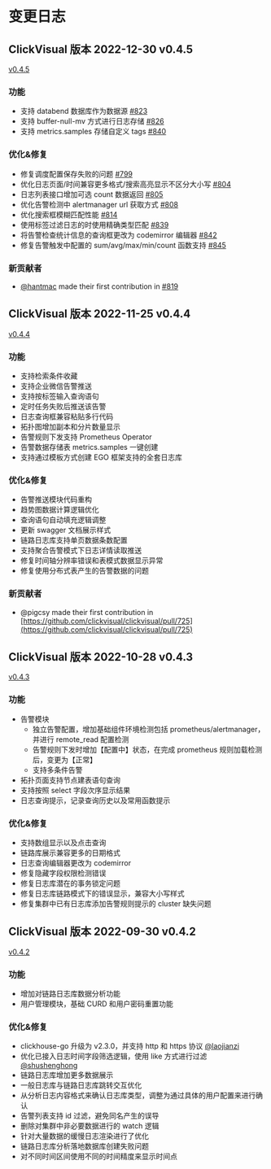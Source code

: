 # 变更日志

## ClickVisual 版本 2022-12-30 v0.4.5

[v0.4.5](https://github.com/clickvisual/clickvisual/releases/tag/v0.4.5)

### 功能
- 支持 databend 数据库作为数据源 [#823](https://github.com/clickvisual/clickvisual/pull/823)
- 支持 buffer-null-mv 方式进行日志存储 [#826](https://github.com/clickvisual/clickvisual/pull/826)
- 支持 metrics.samples 存储自定义 tags [#840](https://github.com/clickvisual/clickvisual/pull/840)

### 优化&修复
- 修复调度配置保存失败的问题 [#799](https://github.com/clickvisual/clickvisual/pull/799)
- 优化日志页面/时间兼容更多格式/搜索高亮显示不区分大小写 [#804](https://github.com/clickvisual/clickvisual/pull/804)
- 日志列表接口增加可选 count 数据返回 [#805](https://github.com/clickvisual/clickvisual/pull/805)
- 优化告警检测中 alertmanager url 获取方式 [#808](https://github.com/clickvisual/clickvisual/pull/808)
- 优化搜索框模糊匹配性能 [#814](https://github.com/clickvisual/clickvisual/pull/814)
- 使用标签过滤日志的时使用精确类型匹配 [#839](https://github.com/clickvisual/clickvisual/pull/839)
- 将告警检查统计信息的查询框更改为 codemirror 编辑器 [#842](https://github.com/clickvisual/clickvisual/pull/842)
- 修复告警触发中配置的 sum/avg/max/min/count 函数支持 [#845](https://github.com/clickvisual/clickvisual/pull/845)

### 新贡献者
* [@hantmac](https://github.com/hantmac) made their first contribution in [#819](https://github.com/clickvisual/clickvisual/pull/819)


## ClickVisual 版本 2022-11-25 v0.4.4

[v0.4.4](https://github.com/clickvisual/clickvisual/releases/tag/v0.4.4)

### 功能
- 支持检索条件收藏
- 支持企业微信告警推送
- 支持按标签输入查询语句
- 定时任务失败后推送该告警
- 日志查询框兼容粘贴多行代码
- 拓扑图增加副本和分片数量显示
- 告警规则下发支持 Prometheus Operator
- 告警数据存储表 metrics.samples 一键创建
- 支持通过模板方式创建 EGO 框架支持的全套日志库

### 优化&修复

- 告警推送模块代码重构
- 趋势图数据计算逻辑优化
- 查询语句自动填充逻辑调整
- 更新 swagger 文档展示样式
- 链路日志库支持单页数据条数配置
- 支持聚合告警模式下日志详情读取推送
- 修复时间轴分辨率错误和表模式数据显示异常
- 修复使用分布式表产生的告警数据的问题

### 新贡献者
* @pigcsy made their first contribution in [https://github.com/clickvisual/clickvisual/pull/725](https://github.com/clickvisual/clickvisual/pull/725)

## ClickVisual 版本 2022-10-28 v0.4.3

[v0.4.3](https://github.com/clickvisual/clickvisual/releases/tag/v0.4.3)

### 功能
- 告警模块
  - 独立告警配置，增加基础组件环境检测包括 prometheus/alertmanager，并进行 remote_read 配置检测
  - 告警规则下发时增加【配置中】状态，在完成 prometheus 规则加载检测后，变更为【正常】
  - 支持多条件告警
- 拓扑页面支持节点建表语句查询
- 支持按照 select 字段次序显示结果
- 日志查询提示，记录查询历史以及常用函数提示

### 优化&修复
- 支持数组显示以及点击查询
- 链路库展示兼容更多的日期格式
- 日志查询编辑器更改为 codemirror
- 修复隐藏字段权限检测错误
- 修复日志库潜在的事务锁定问题
- 修复日志库链路模式下的错误显示，兼容大小写样式
- 修复集群中已有日志库添加告警规则提示的 cluster 缺失问题


## ClickVisual 版本 2022-09-30 v0.4.2

[v0.4.2](https://github.com/clickvisual/clickvisual/releases/tag/v0.4.2)

### 功能
- 增加对链路日志库数据分析功能
- 用户管理模块，基础 CURD 和用户密码重置功能

### 优化&修复
- clickhouse-go 升级为 v2.3.0，并支持 http 和 https 协议 [@laojianzi](https://github.com/laojianzi)
- 优化已接入日志时间字段筛选逻辑，使用 like 方式进行过滤 [@shushenghong](https://github.com/shushenghong)
- 链路日志库增加更多数据展示
- 一般日志库与链路日志库跳转交互优化
- 从分析日志内容格式来确认日志库类型，调整为通过具体的用户配置来进行确认
- 告警列表支持 id 过滤，避免同名产生的误导
- 删除对集群中非必要数据进行的 watch 逻辑
- 针对大量数据的缓慢日志渲染进行了优化
- 链路日志库分析落地数据库创建失败问题
- 对不同时间区间使用不同的时间精度来显示时间点
